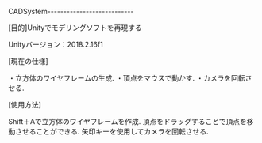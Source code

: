 CADSystem---------------------------

[目的]Unityでモデリングソフトを再現する

Unityバージョン：2018.2.16f1

[現在の仕様]

・立方体のワイヤフレームの生成. 
・頂点をマウスで動かす. 
・カメラを回転させる. 

[使用方法]

Shift＋Aで立方体のワイヤフレームを作成. 
頂点をドラッグすることで頂点を移動させることができる. 
矢印キーを使用してカメラを回転させる. 
